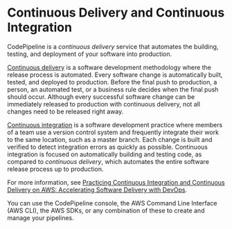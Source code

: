 # Continuous Delivery and Continuous Integration<a name="concepts-continuous-delivery-integration"></a>

CodePipeline is a *continuous delivery* service that automates the building, testing, and deployment of your software into production\.

[Continuous delivery](https://aws.amazon.com/devops/continuous-delivery/) is a software development methodology where the release process is automated\. Every software change is automatically built, tested, and deployed to production\. Before the final push to production, a person, an automated test, or a business rule decides when the final push should occur\. Although every successful software change can be immediately released to production with continuous delivery, not all changes need to be released right away\.

[Continuous integration](https://aws.amazon.com/devops/continuous-integration/) is a software development practice where members of a team use a version control system and frequently integrate their work to the same location, such as a master branch\. Each change is built and verified to detect integration errors as quickly as possible\. Continuous integration is focused on automatically building and testing code, as compared to *continuous delivery*, which automates the entire software release process up to production\.

For more information, see [Practicing Continuous Integration and Continuous Delivery on AWS: Accelerating Software Delivery with DevOps](https://d0.awsstatic.com/whitepapers/DevOps/practicing-continuous-integration-continuous-delivery-on-AWS.pdf)\.

You can use the CodePipeline console, the AWS Command Line Interface \(AWS CLI\), the AWS SDKs, or any combination of these to create and manage your pipelines\.